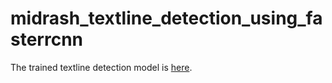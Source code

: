 # midrash_textline_detection_using_fasterrcnn

The trained textline detection model is [here](https://www.dropbox.com/scl/fi/etccsh7vrcky17tccs0ym/textline_detection_model_final.pth?rlkey=mxq9o67m7yilvpbvid39ckmff&dl=0).
